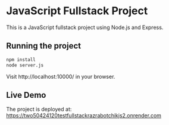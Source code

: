 # JavaScript Fullstack Project

This is a JavaScript fullstack project using Node.js and Express.

## Running the project

```bash
npm install
node server.js
```

Visit http://localhost:10000/ in your browser.

## Live Demo

The project is deployed at: https://two50424120testfullstackrazrabotchikjs2.onrender.com
